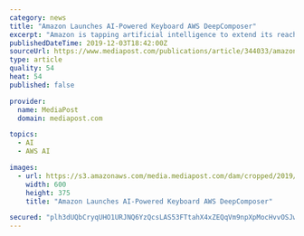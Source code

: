 ```yaml
---
category: news
title: "Amazon Launches AI-Powered Keyboard AWS DeepComposer"
excerpt: "Amazon is tapping artificial intelligence to extend its reach into music. The online giant is launching the AWS DeepComposer keyboard that uses AI to teach developers how to use machine learning to create original songs in seconds. Billed as the world’s ..."
publishedDateTime: 2019-12-03T18:42:00Z
sourceUrl: https://www.mediapost.com/publications/article/344033/amazon-launches-ai-powered-keyboard-aws-deepcompos.html
type: article
quality: 54
heat: 54
published: false

provider:
  name: MediaPost
  domain: mediapost.com

topics:
  - AI
  - AWS AI

images:
  - url: https://s3.amazonaws.com/media.mediapost.com/dam/cropped/2019/12/03/aws-deepcomposer-600_aG8gcpp.jpg
    width: 600
    height: 375
    title: "Amazon Launches AI-Powered Keyboard AWS DeepComposer"

secured: "plh3dUQbCryqUHO1URJNQ6YzQcsLAS53FTtahX4xZEQqVm9npXpMocHvvOSJwDPHdHG91XoFMaM+F2Y3BIBBNjg1z6EMyEYnymQrFyXR4LTB1nkNsg9XGpoikRtvuJWlgbOswHlxG0kzgBGV1r+uU2YK85EUiEdeMBhXTu8SfutE4HecyFAw2h4QoETypCxr1eg0LOW/BmMxG6vvrNiBikY4oZArFFEbYn3aKs0HSPJN5a341Lkgjc1HCz3bZGE9iEo40aTRUJx+XakGgU/uqg==;gbcrYX2sP7YRSQ4MXknQhQ=="
---
```


